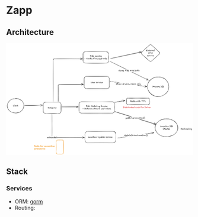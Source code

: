 # Zapp


## Architecture

<img src="./architecture.png" />

## Stack 

### Services 

- ORM: [gorm](https://gorm.io/)
- Routing: 